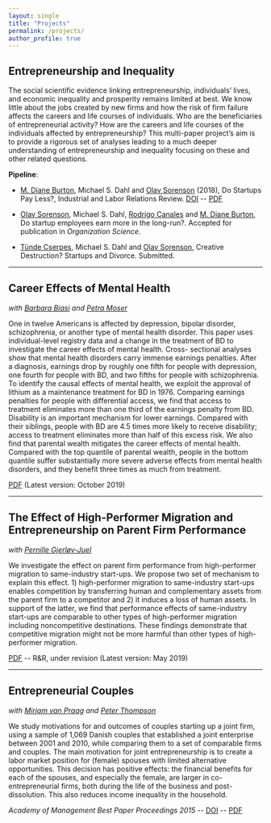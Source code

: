```yaml
---
layout: single
title: "Projects"
permalink: /projects/
author_profile: true
---
```


## Entrepreneurship and Inequality

The social scientific evidence linking entrepreneurship, individuals’ lives, and economic inequality and prosperity remains limited at best. We know little about the jobs created by new firms and how the risk of firm failure affects the careers and life courses of individuals. Who are the beneficiaries of entrepreneurial activity? How are the careers and life courses of the individuals affected by entrepreneurship? This multi-paper project’s aim is to provide a rigorous set of analyses leading to a much deeper understanding of entrepreneurship and inequality focusing on these and other related questions.

__Pipeline__:

  * [M. Diane Burton](https://scholar.google.com/citations?user=dreTJDYAAAAJ&hl=da), Michael S. Dahl and [Olav Sorenson](http://www.olavsorenson.net) (2018), Do Startups Pay Less?, Industrial and Labor Relations Review. [DOI](https://doi.org/10.1177/0019793917747240) -- [PDF](https://michaeldahl.github.io/files/pubs/Burton-etal-2018-ILRR.pdf)

  * [Olav Sorenson](http://www.olavsorenson.net), Michael S. Dahl, [Rodrigo Canales](https://scholar.google.com/citations?user=TUt5VNMAAAAJ&hl=en) and [M. Diane Burton](https://scholar.google.com/citations?user=dreTJDYAAAAJ&hl=da), Do startup employees earn more in the long-run?. Accepted for publication in *Organization Science*.

  * [Tünde Cserpes](https://www.tundecserpes.com/), Michael S. Dahl and [Olav Sorenson](http://www.olavsorenson.net), Creative Destruction? Startups and Divorce. Submitted.

___

## Career Effects of Mental Health

*with [Barbara Biasi](https://www.barbarabiasi.com) and [Petra Moser](https://www.petramoser.net)*

One in twelve Americans is affected by depression, bipolar disorder, schizophrenia, or another type of mental health disorder. This paper uses individual-level registry data and a change in the treatment of BD to investigate the career effects of mental health. Cross- sectional analyses show that mental health disorders carry immense earnings penalties. After a diagnosis, earnings drop by roughly one fifth for people with depression, one fourth for people with BD, and two fifths for people with schizophrenia. To identify the causal effects of mental health, we exploit the approval of lithium as a maintenance treatment for BD in 1976. Comparing earnings penalties for people with differential access, we find that access to treatment eliminates more than one third of the earnings penalty from BD. Disability is an important mechanism for lower earnings. Compared with their siblings, people with BD are 4.5 times more likely to receive disability; access to treatment eliminates more than half of this excess risk. We also find that parental wealth mitigates the career effects of mental health. Compared with the top quantile of parental wealth, people in the bottom quantile suffer substantially more severe adverse effects from mental health disorders, and they benefit three times as much from treatment.

[PDF](https://michaeldahl.github.io/files/wp/bip191011_FINAL.pdf) (Latest version: October 2019)

___

## The Effect of High-Performer Migration and Entrepreneurship on Parent Firm Performance

*with [Pernille Gjerløv-Juel](https://vbn.aau.dk/en/persons/116672)*

We investigate the effect on parent firm performance from high-performer migration to same-industry start-ups. We propose two set of mechanism to explain this effect. 1) high-performer migration to same-industry start-ups enables competition by transferring human and complementary assets from the parent firm to a competitor and 2) it induces a loss of human assets. In support of the latter, we find that performance effects of same-industry start-ups are comparable to other types of high-performer migration including noncompetitive destinations. These findings demonstrate that competitive migration might not be more harmful than other types of high-performer migration.

[PDF](https://michaeldahl.github.io/files/wp/HighPerformers_2019.pdf) -- R&R, under revision (Latest version: May 2019)

___

## Entrepreneurial Couples

*with [Mirjam van Praag](https://scholar.google.com/citations?user=_DG87ikAAAAJ&hl=da) and [Peter Thompson](https://scholar.google.com/citations?user=JfUVbEsAAAAJ&hl=da)*

We study motivations for and outcomes of couples starting up a joint firm, using a sample of 1,069 Danish couples that established a joint enterprise between 2001 and 2010, while comparing them to a set of comparable firms and couples. The main motivation for joint entrepreneurship is to create a labor market position for (female) spouses with limited alternative opportunities. This decision has positive effects: the financial benefits for each of the spouses, and especially the female, are larger in co-entrepreneurial firms, both during the life of the business and post-dissolution. This also reduces income inequality in the household.

_Academy of Management Best Paper Proceedings 2015_ -- [DOI](https://dx.doi.org/10.5465/AMBPP.2015.204) -- [PDF](https://michaeldahl.github.io/files/pubs/Dahl-VanPraag-Thompson-2015-AOM.pdf)



